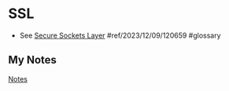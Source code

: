 # SSL
- See [Secure Sockets Layer](secure-sockets-layer.md) #ref/2023/12/09/120659 #glossary 
## My Notes
[Notes](mynotes/ssl-notes.md)
